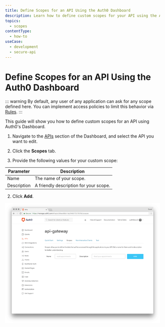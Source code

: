 ```yaml
---
title: Define Scopes for an API Using the Auth0 Dashboard
description: Learn how to define custom scopes for your API using the Auth0 Dashboard.
topics:
  - scopes
contentType:
  - how-to
useCase:
  - development
  - secure-api
---
```

# Define Scopes for an API Using the Auth0 Dashboard

::: warning
By default, any user of any application can ask for any scope defined here. You can implement access policies to limit this behavior via [Rules](/rules).
:::

This guide will show you how to define custom scopes for an API using Auth0's Dashboard.


1. Navigate to the [APIs](${manage_url}/#/apis) section of the Dashboard, and select the API you want to edit.

2. Click the **Scopes** tab.

3. Provide the following values for your custom scope:

| Parameter   | Description |
| ----------- | ----------- |
| Name        | The name of your scope. |
| Description | A friendly description for your scope. |

2. Click **Add**.

![API Scopes](/media/articles/scopes/api-scopes.png)
